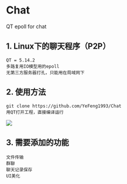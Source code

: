 # Chat
QT epoll for chat
## 1. Linux下的聊天程序（P2P）
    QT = 5.14.2  
    多路复用IO模型用的epoll  
    无第三方服务器打孔，只能用在局域网下  
   
## 2. 使用方法
    git clone https://github.com/YeFeng1993/Chat
    用QT打开工程，直接编译运行  
   ![](https://github.com/YeFeng1993/images/blob/main/example.png)
    
    
## 3. 需要添加的功能
    文件传输
    群聊
    聊天记录保存
    UI美化
    
